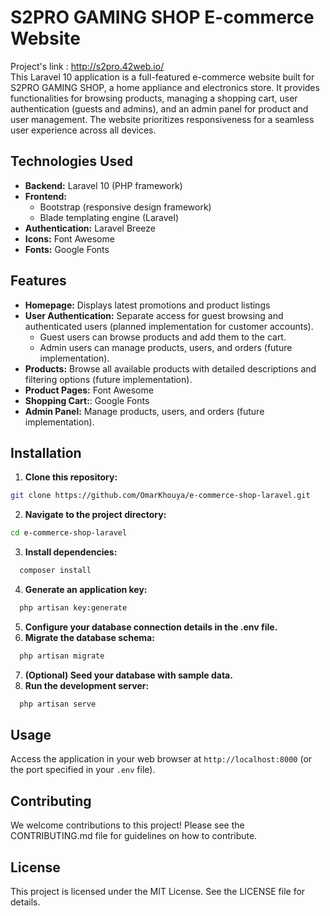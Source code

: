 # S2PRO GAMING SHOP E-commerce Website
Project's link : http://s2pro.42web.io/
<br>
This Laravel 10 application is a full-featured e-commerce website built for S2PRO GAMING SHOP, a home appliance and electronics store. It provides functionalities for browsing products, managing a shopping cart, user authentication (guests and admins), and an admin panel for product and user management. The website prioritizes responsiveness for a seamless user experience across all devices.

## Technologies Used
- **Backend:** Laravel 10 (PHP framework)
- **Frontend:** 
    - Bootstrap (responsive design framework)
    - Blade templating engine (Laravel)
- **Authentication:** Laravel Breeze
- **Icons:** Font Awesome
- **Fonts:** Google Fonts

## Features 
- **Homepage:** Displays latest promotions and product listings
- **User Authentication:**  Separate access for guest browsing and authenticated users (planned implementation for customer accounts).
    - Guest users can browse products and add them to the cart.
    - Admin users can manage products, users, and orders (future implementation).
- **Products:** Browse all available products with detailed descriptions and filtering options (future implementation).
- **Product Pages:** Font Awesome
- **Shopping Cart:**: Google Fonts
- **Admin Panel:** Manage products, users, and orders (future implementation).

## Installation

1. **Clone this repository:**

```bash
git clone https://github.com/OmarKhouya/e-commerce-shop-laravel.git
```
2. **Navigate to the project directory:**

```bash
cd e-commerce-shop-laravel
```
3. **Install dependencies:**
```bash 
  composer install
```
4. **Generate an application key:**
```bash 
  php artisan key:generate
```
5. **Configure your database connection details in the .env file.**
6. **Migrate the database schema:**
```bash 
  php artisan migrate
```
7. **(Optional) Seed your database with sample data.**
8. **Run the development server:**
```bash 
  php artisan serve
```
## Usage

Access the application in your web browser at ```http://localhost:8000``` (or the port specified in your ```.env``` file).

## Contributing

We welcome contributions to this project! Please see the CONTRIBUTING.md file for guidelines on how to contribute.

## License

This project is licensed under the MIT License. See the LICENSE file for details.
